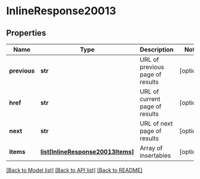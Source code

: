 # InlineResponse20013

## Properties
Name | Type | Description | Notes
------------ | ------------- | ------------- | -------------
**previous** | **str** | URL of previous page of results | [optional] 
**href** | **str** | URL of current page of results | [optional] 
**next** | **str** | URL of next page of results | [optional] 
**items** | [**list[InlineResponse20013Items]**](InlineResponse20013Items.md) | Array of insertables | [optional] 

[[Back to Model list]](../README.md#documentation-for-models) [[Back to API list]](../README.md#documentation-for-api-endpoints) [[Back to README]](../README.md)


